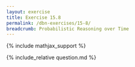 ```yaml
---
layout: exercise
title: Exercise 15.8
permalink: /dbn-exercises/15-8/
breadcrumb: Probabilistic Reasoning over Time
---
```


{% include mathjax_support %}

<div><i class="arrow-up loader" data-chapter="dbn-exercises" data-exercise="ex_8" data-rating="0"></i></div>
{% include_relative question.md %}
